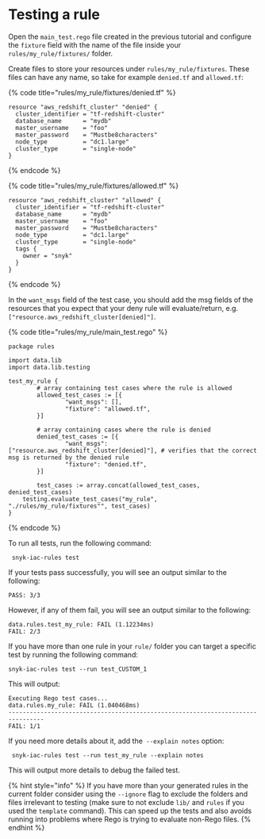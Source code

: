 # Testing a rule

Open the `main_test.rego` file created in the previous tutorial and configure the `fixture` field with the name of the file inside your `rules/my_rule/fixtures/` folder.

Create files to store your resources under `rules/my_rule/fixtures`. These files can have any name, so take for example `denied.tf` and `allowed.tf`:

{% code title="rules/my_rule/fixtures/denied.tf" %}
```
resource "aws_redshift_cluster" "denied" {
  cluster_identifier = "tf-redshift-cluster"
  database_name      = "mydb"
  master_username    = "foo"
  master_password    = "Mustbe8characters"
  node_type          = "dc1.large"
  cluster_type       = "single-node"
}
```
{% endcode %}

{% code title="rules/my_rule/fixtures/allowed.tf" %}
```
resource "aws_redshift_cluster" "allowed" {
  cluster_identifier = "tf-redshift-cluster"
  database_name      = "mydb"
  master_username    = "foo"
  master_password    = "Mustbe8characters"
  node_type          = "dc1.large"
  cluster_type       = "single-node"
  tags {
    owner = "snyk"
  }
}
```
{% endcode %}

In the `want_msgs` field of the test case, you should add the msg fields of the resources that you expect that your deny rule will evaluate/return, e.g. `["resource.aws_redshift_cluster[denied]"]`.

{% code title="rules/my_rule/main_test.rego" %}
```
package rules

import data.lib
import data.lib.testing

test_my_rule {
		# array containing test cases where the rule is allowed
		allowed_test_cases := [{
				"want_msgs": [],
				"fixture": "allowed.tf",
		}]

		# array containing cases where the rule is denied
		denied_test_cases := [{
				"want_msgs": ["resource.aws_redshift_cluster[denied]"], # verifies that the correct msg is returned by the denied rule
				"fixture": "denied.tf",
		}]

		test_cases := array.concat(allowed_test_cases, denied_test_cases)
    testing.evaluate_test_cases("my_rule", "./rules/my_rule/fixtures"", test_cases)
}
```
{% endcode %}

To run all tests, run the following command:

```
 snyk-iac-rules test
```

If your tests pass successfully, you will see an output similar to the following:

```
PASS: 3/3
```

However, if any of them fail, you will see an output similar to the following:

```
data.rules.test_my_rule: FAIL (1.12234ms)
FAIL: 2/3
```

If you have more than one rule in your `rule/` folder you can target a specific test by running the following command:

```
snyk-iac-rules test --run test_CUSTOM_1
```

This will output:

```
Executing Rego test cases...
data.rules.my_rule: FAIL (1.040468ms)
--------------------------------------------------------------------------------
FAIL: 1/1
```

If you need more details about it, add the` --explain notes` option:

```
 snyk-iac-rules test --run test_my_rule --explain notes
```

This will output more details to debug the failed test.

{% hint style="info" %}
If you have more than your generated rules in the current folder consider using the  `--ignore` flag to exclude the folders and files irrelevant to testing (make sure to not exclude `lib/` and `rules` if you used the `template` command). This can speed up the tests and also avoids running into problems where Rego is trying to evaluate non-Rego files.
{% endhint %}
